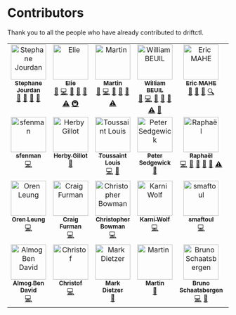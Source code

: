 # Contributors

Thank you to all the people who have already contributed to driftctl.

<!-- ALL-CONTRIBUTORS-LIST:START - Do not remove or modify this section -->
<!-- prettier-ignore-start -->
<!-- markdownlint-disable -->
<table>
  <tbody>
    <tr>
      <td align="center" valign="top" width="12.5%"><a href="https://github.com/sjourdan"><img src="https://avatars.githubusercontent.com/u/419121?v=4?s=80" width="80px;" alt="Stephane Jourdan"/><br /><sub><b>Stephane Jourdan</b></sub></a><br /><a href="https://github.com/snyk/driftctl/commits?author=sjourdan" title="Documentation">📖</a> <a href="#ideas-sjourdan" title="Ideas, Planning, & Feedback">🤔</a> <a href="#talk-sjourdan" title="Talks">📢</a> <a href="#question-sjourdan" title="Answering Questions">💬</a></td>
      <td align="center" valign="top" width="12.5%"><a href="https://www.elie.ski"><img src="https://avatars.githubusercontent.com/u/6154987?v=4?s=80" width="80px;" alt="Elie"/><br /><sub><b>Elie</b></sub></a><br /><a href="https://github.com/snyk/driftctl/commits?author=eliecharra" title="Documentation">📖</a> <a href="https://github.com/snyk/driftctl/commits?author=eliecharra" title="Code">💻</a> <a href="https://github.com/snyk/driftctl/issues?q=author%3Aeliecharra" title="Bug reports">🐛</a> <a href="https://github.com/snyk/driftctl/pulls?q=is%3Apr+reviewed-by%3Aeliecharra" title="Reviewed Pull Requests">👀</a> <a href="#maintenance-eliecharra" title="Maintenance">🚧</a> <a href="https://github.com/snyk/driftctl/commits?author=eliecharra" title="Tests">⚠️</a> <a href="#infra-eliecharra" title="Infrastructure (Hosting, Build-Tools, etc)">🚇</a></td>
      <td align="center" valign="top" width="12.5%"><a href="http://moadib.net"><img src="https://avatars.githubusercontent.com/u/4931174?v=4?s=80" width="80px;" alt="Martin"/><br /><sub><b>Martin</b></sub></a><br /><a href="https://github.com/snyk/driftctl/commits?author=moadibfr" title="Documentation">📖</a> <a href="https://github.com/snyk/driftctl/commits?author=moadibfr" title="Code">💻</a> <a href="https://github.com/snyk/driftctl/issues?q=author%3Amoadibfr" title="Bug reports">🐛</a> <a href="https://github.com/snyk/driftctl/pulls?q=is%3Apr+reviewed-by%3Amoadibfr" title="Reviewed Pull Requests">👀</a> <a href="#maintenance-moadibfr" title="Maintenance">🚧</a> <a href="https://github.com/snyk/driftctl/commits?author=moadibfr" title="Tests">⚠️</a></td>
      <td align="center" valign="top" width="12.5%"><a href="http://wbeuil.com"><img src="https://avatars.githubusercontent.com/u/8110579?v=4?s=80" width="80px;" alt="William BEUIL"/><br /><sub><b>William BEUIL</b></sub></a><br /><a href="https://github.com/snyk/driftctl/commits?author=wbeuil" title="Documentation">📖</a> <a href="https://github.com/snyk/driftctl/commits?author=wbeuil" title="Code">💻</a> <a href="https://github.com/snyk/driftctl/issues?q=author%3Awbeuil" title="Bug reports">🐛</a> <a href="https://github.com/snyk/driftctl/pulls?q=is%3Apr+reviewed-by%3Awbeuil" title="Reviewed Pull Requests">👀</a> <a href="#maintenance-wbeuil" title="Maintenance">🚧</a> <a href="https://github.com/snyk/driftctl/commits?author=wbeuil" title="Tests">⚠️</a> <a href="#tool-wbeuil" title="Tools">🔧</a></td>
      <td align="center" valign="top" width="12.5%"><a href="https://github.com/emahe22"><img src="https://avatars.githubusercontent.com/u/22610513?v=4?s=80" width="80px;" alt="Eric MAHE"/><br /><sub><b>Eric MAHE</b></sub></a><br /><a href="https://github.com/snyk/driftctl/commits?author=emahe22" title="Documentation">📖</a> <a href="#ideas-emahe22" title="Ideas, Planning, & Feedback">🤔</a> <a href="#business-emahe22" title="Business development">💼</a> <a href="#fundingFinding-emahe22" title="Funding Finding">🔍</a></td>
      <td align="center" valign="top" width="12.5%"><a href="http://driftctl.com/"><img src="https://avatars.githubusercontent.com/u/39477124?v=4?s=80" width="80px;" alt="GeraldC"/><br /><sub><b>GeraldC</b></sub></a><br /><a href="https://github.com/snyk/driftctl/commits?author=GeraldC13" title="Documentation">📖</a> <a href="#ideas-GeraldC13" title="Ideas, Planning, & Feedback">🤔</a> <a href="#business-GeraldC13" title="Business development">💼</a> <a href="#content-GeraldC13" title="Content">🖋</a></td>
      <td align="center" valign="top" width="12.5%"><a href="http://b.juglas.name"><img src="https://avatars.githubusercontent.com/u/5703?v=4?s=80" width="80px;" alt="Bertrand Juglas"/><br /><sub><b>Bertrand Juglas</b></sub></a><br /><a href="https://github.com/snyk/driftctl/commits?author=bertux" title="Documentation">📖</a></td>
      <td align="center" valign="top" width="12.5%"><a href="https://github.com/sshota0809"><img src="https://avatars.githubusercontent.com/u/8736380?v=4?s=80" width="80px;" alt="Suzuki Shota"/><br /><sub><b>Suzuki Shota</b></sub></a><br /><a href="https://github.com/snyk/driftctl/commits?author=sshota0809" title="Code">💻</a> <a href="https://github.com/snyk/driftctl/issues?q=author%3Asshota0809" title="Bug reports">🐛</a></td>
    </tr>
    <tr>
      <td align="center" valign="top" width="12.5%"><a href="https://github.com/sfenman"><img src="https://avatars.githubusercontent.com/u/43748066?v=4?s=80" width="80px;" alt="sfenman"/><br /><sub><b>sfenman</b></sub></a><br /><a href="https://github.com/snyk/driftctl/commits?author=sfenman" title="Code">💻</a></td>
      <td align="center" valign="top" width="12.5%"><a href="https://github.com/herbygillot"><img src="https://avatars.githubusercontent.com/u/618376?v=4?s=80" width="80px;" alt="Herby Gillot"/><br /><sub><b>Herby Gillot</b></sub></a><br /><a href="#tool-herbygillot" title="Tools">🔧</a></td>
      <td align="center" valign="top" width="12.5%"><a href="http://louistoussaint.fr"><img src="https://avatars.githubusercontent.com/u/66522867?v=4?s=80" width="80px;" alt="Toussaint Louis"/><br /><sub><b>Toussaint Louis</b></sub></a><br /><a href="https://github.com/snyk/driftctl/commits?author=lotoussa" title="Code">💻</a> <a href="https://github.com/snyk/driftctl/commits?author=lotoussa" title="Documentation">📖</a></td>
      <td align="center" valign="top" width="12.5%"><a href="https://dev.to/psedge"><img src="https://avatars.githubusercontent.com/u/5781397?v=4?s=80" width="80px;" alt="Peter Sedgewick"/><br /><sub><b>Peter Sedgewick</b></sub></a><br /><a href="https://github.com/snyk/driftctl/commits?author=psedge" title="Documentation">📖</a></td>
      <td align="center" valign="top" width="12.5%"><a href="https://crvx.fr/"><img src="https://avatars.githubusercontent.com/u/16480203?v=4?s=80" width="80px;" alt="Raphaël"/><br /><sub><b>Raphaël</b></sub></a><br /><a href="https://github.com/snyk/driftctl/commits?author=sundowndev" title="Code">💻</a> <a href="https://github.com/snyk/driftctl/commits?author=sundowndev" title="Documentation">📖</a> <a href="https://github.com/snyk/driftctl/issues?q=author%3Asundowndev" title="Bug reports">🐛</a> <a href="https://github.com/snyk/driftctl/pulls?q=is%3Apr+reviewed-by%3Asundowndev" title="Reviewed Pull Requests">👀</a> <a href="#maintenance-sundowndev" title="Maintenance">🚧</a> <a href="https://github.com/snyk/driftctl/commits?author=sundowndev" title="Tests">⚠️</a></td>
      <td align="center" valign="top" width="12.5%"><a href="https://github.com/vainkop"><img src="https://avatars.githubusercontent.com/u/28118190?v=4?s=80" width="80px;" alt="vainkop"/><br /><sub><b>vainkop</b></sub></a><br /><a href="https://github.com/snyk/driftctl/issues?q=author%3Avainkop" title="Bug reports">🐛</a></td>
      <td align="center" valign="top" width="12.5%"><a href="https://remidoreau.com"><img src="https://avatars.githubusercontent.com/u/32459935?v=4?s=80" width="80px;" alt="Rémi Doreau"/><br /><sub><b>Rémi Doreau</b></sub></a><br /><a href="https://github.com/snyk/driftctl/commits?author=ayshiff" title="Code">💻</a></td>
      <td align="center" valign="top" width="12.5%"><a href="https://vorobiev.cloud"><img src="https://avatars.githubusercontent.com/u/197565?v=4?s=80" width="80px;" alt="Anton Vorobiev"/><br /><sub><b>Anton Vorobiev</b></sub></a><br /><a href="https://github.com/snyk/driftctl/issues?q=author%3Aa-vorobiev" title="Bug reports">🐛</a></td>
    </tr>
    <tr>
      <td align="center" valign="top" width="12.5%"><a href="https://orenleung.com"><img src="https://avatars.githubusercontent.com/u/47992694?v=4?s=80" width="80px;" alt="Oren Leung"/><br /><sub><b>Oren Leung</b></sub></a><br /><a href="https://github.com/snyk/driftctl/commits?author=OrenLeung" title="Code">💻</a></td>
      <td align="center" valign="top" width="12.5%"><a href="https://github.com/craigfurman"><img src="https://avatars.githubusercontent.com/u/4772216?v=4?s=80" width="80px;" alt="Craig Furman"/><br /><sub><b>Craig Furman</b></sub></a><br /><a href="https://github.com/snyk/driftctl/commits?author=craigfurman" title="Code">💻</a></td>
      <td align="center" valign="top" width="12.5%"><a href="https://github.com/cbowman0"><img src="https://avatars.githubusercontent.com/u/1764481?v=4?s=80" width="80px;" alt="Christopher Bowman"/><br /><sub><b>Christopher Bowman</b></sub></a><br /><a href="https://github.com/snyk/driftctl/commits?author=cbowman0" title="Code">💻</a></td>
      <td align="center" valign="top" width="12.5%"><a href="https://github.com/karniwl"><img src="https://avatars.githubusercontent.com/u/42895464?v=4?s=80" width="80px;" alt="Karni Wolf"/><br /><sub><b>Karni Wolf</b></sub></a><br /><a href="https://github.com/snyk/driftctl/commits?author=karniwl" title="Code">💻</a></td>
      <td align="center" valign="top" width="12.5%"><a href="https://github.com/smaftoul"><img src="https://avatars.githubusercontent.com/u/239203?v=4?s=80" width="80px;" alt="smaftoul"/><br /><sub><b>smaftoul</b></sub></a><br /><a href="https://github.com/snyk/driftctl/commits?author=smaftoul" title="Code">💻</a></td>
      <td align="center" valign="top" width="12.5%"><a href="https://github.com/p0tr3c"><img src="https://avatars.githubusercontent.com/u/12850042?v=4?s=80" width="80px;" alt="Kamil Potrec"/><br /><sub><b>Kamil Potrec</b></sub></a><br /><a href="https://github.com/snyk/driftctl/commits?author=p0tr3c" title="Code">💻</a></td>
      <td align="center" valign="top" width="12.5%"><a href="http://jaskula.pl"><img src="https://avatars.githubusercontent.com/u/5229238?v=4?s=80" width="80px;" alt="AJ"/><br /><sub><b>AJ</b></sub></a><br /><a href="https://github.com/snyk/driftctl/commits?author=wakeful" title="Code">💻</a></td>
      <td align="center" valign="top" width="12.5%"><a href="https://github.com/muratcelep"><img src="https://avatars.githubusercontent.com/u/94377726?v=4?s=80" width="80px;" alt="Murat Celep"/><br /><sub><b>Murat Celep</b></sub></a><br /><a href="https://github.com/snyk/driftctl/commits?author=muratcelep" title="Code">💻</a></td>
    </tr>
    <tr>
      <td align="center" valign="top" width="12.5%"><a href="https://github.com/almog27"><img src="https://avatars.githubusercontent.com/u/1466549?v=4?s=80" width="80px;" alt="Almog Ben David"/><br /><sub><b>Almog Ben David</b></sub></a><br /><a href="https://github.com/snyk/driftctl/commits?author=almog27" title="Code">💻</a></td>
      <td align="center" valign="top" width="12.5%"><a href="https://github.com/chdorner-snyk"><img src="https://avatars.githubusercontent.com/u/106981178?v=4?s=80" width="80px;" alt="Christof"/><br /><sub><b>Christof</b></sub></a><br /><a href="https://github.com/snyk/driftctl/commits?author=chdorner-snyk" title="Code">💻</a></td>
      <td align="center" valign="top" width="12.5%"><a href="https://doridian.net/"><img src="https://avatars.githubusercontent.com/u/631409?v=4?s=80" width="80px;" alt="Mark Dietzer"/><br /><sub><b>Mark Dietzer</b></sub></a><br /><a href="https://github.com/snyk/driftctl/issues?q=author%3ADoridian" title="Bug reports">🐛</a></td>
      <td align="center" valign="top" width="12.5%"><a href="https://github.com/martin-vanta"><img src="https://avatars.githubusercontent.com/u/118209773?v=4?s=80" width="80px;" alt="Martin"/><br /><sub><b>Martin</b></sub></a><br /><a href="https://github.com/snyk/driftctl/issues?q=author%3Amartin-vanta" title="Bug reports">🐛</a></td>
      <td align="center" valign="top" width="12.5%"><a href="https://bschaatsbergen.com"><img src="https://avatars.githubusercontent.com/u/58337159?v=4?s=80" width="80px;" alt="Bruno Schaatsbergen"/><br /><sub><b>Bruno Schaatsbergen</b></sub></a><br /><a href="https://github.com/snyk/driftctl/commits?author=bschaatsbergen" title="Code">💻</a> <a href="https://github.com/snyk/driftctl/commits?author=bschaatsbergen" title="Documentation">📖</a></td>
      <td align="center" valign="top" width="12.5%"><a href="https://github.com/n2N8Z"><img src="https://avatars.githubusercontent.com/u/20487808?v=4?s=80" width="80px;" alt="n2N8Z"/><br /><sub><b>n2N8Z</b></sub></a><br /><a href="https://github.com/snyk/driftctl/issues?q=author%3An2N8Z" title="Bug reports">🐛</a></td>
    </tr>
  </tbody>
</table>

<!-- markdownlint-restore -->
<!-- prettier-ignore-end -->

<!-- ALL-CONTRIBUTORS-LIST:END -->
